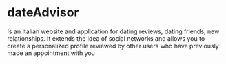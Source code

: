 # dateAdvisor
Is an Italian website and application for dating reviews, dating friends, new relationships. It extends the idea of ​​social networks and allows you to create a personalized profile reviewed by other users who have previously made an appointment with you
